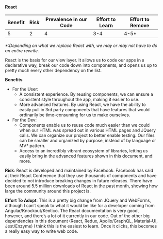 #### [React](https://reactjs.org/)

| Benefit | Risk | Prevalence in our Code | Effort to Learn | Effort to Remove |
| ------- | ---- | ---------------------- | --------------- | ---------------- |
| 5       | 2    | 4                      | 3-4             | 4-5\*            |

_\*:Depending on what we replace React with, we may or may not have to do an entire rewrite._

React is the basis for our view layer. It allows us to code our apps in a declarative way, break our code down into components, and opens us up to pretty much every other dependency on the list.

**Benefits**

* For the User:
  * A consistent experience. By reusing components, we can ensure a consistent style throughout the app, making it easier to use.
  * More advanced features. By using React, we have the ability to easily pull in 3rd party components that have features that would ordinarily be time-consuming for us to make ourselves.
* For the Dev:
  * Components enable us to reuse code much easier than we could when our HTML was spread out in various HTML pages and JQuery calls. We can organize our project to better enable testing. Our files can be smaller and organized by purpose, instead of by language or MV\* pattern.
  * Access to an incredibly vibrant ecosystem of libraries, letting us easily bring in the advanced features shown in this document, and more.

**Risk**: React is developed and maintained by Facebook. Facebook has said at their React Conference that they use thousands of components and have decided to not introduce breaking changes in future releases. There have been around 5.5 million downloads of React in the past month, showing how large the community around this project is.

**Effort To Adopt**: This is a pretty big change from JQuery and WebForms, although I can’t speak to what it would be like for a developer coming from Angular/Knockout/Kentico. The React documentation is very good, however, and there’s a lot of it currently in our code. Out of the other big dependencies in this document (React, Redux, Apollo/GraphQL, Material-UI, Jest/Enzyme) I think this is the easiest to learn. Once it clicks, this becomes a really easy way to write web code.
